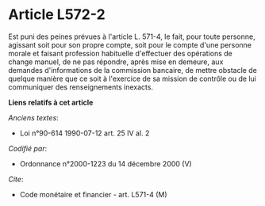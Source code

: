 # Article L572-2

Est puni des peines prévues à l'article L. 571-4, le fait, pour toute personne, agissant soit pour son propre compte, soit
pour le compte d'une personne morale et faisant profession habituelle d'effectuer des opérations de change manuel, de ne pas
répondre, après mise en demeure, aux demandes d'informations de la commission bancaire, de mettre obstacle de quelque manière
que ce soit à l'exercice de sa mission de contrôle ou de lui communiquer des renseignements inexacts.

**Liens relatifs à cet article**

_Anciens textes_:

  - Loi n°90-614 1990-07-12 art. 25 IV al. 2

_Codifié par_:

  - Ordonnance n°2000-1223 du 14 décembre 2000 (V)

_Cite_:

  - Code monétaire et financier - art. L571-4 (M)
